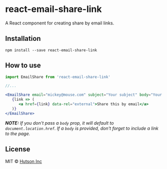 # react-email-share-link

A React component for creating share by email links.

## Installation

`npm install --save react-email-share-link`

## How to use

```jsx
import EmailShare from 'react-email-share-link'

//...

<EmailShare email="mickey@mouse.com" subject="Your subject" body="Your message, including the link to this page">
   {link => (
      <a href={link} data-rel="external">Share this by email</a>
   )}
</EmailShare>
```

_**NOTE:** If you don't pass a `body` prop, it will default to `document.location.href`. If a `body` is provided, don't forget to include a link to the page._

## License

MIT © [Hutson Inc](https://www.hutsoninc.com)